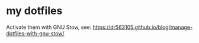 # my dotfiles

Activate them with GNU Stow, see: https://dr563105.github.io/blog/manage-dotfiles-with-gnu-stow/

